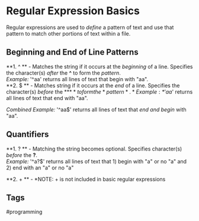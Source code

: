 # Regular Expression Basics  

Regular expressions are used to *define* a pattern of text and use that pattern to match other portions of text within a file.

## Beginning and End of Line Patterns

**1. ^ ** - Matches the string if it occurs at the *beginning* of a line. Specifies the character(s) *after* the **^** to form the *pattern*.  
*Example:* '^aa' returns all lines of text that begin with "aa".   
**2. $ ** - Matches string if it occurs at the *end* of a line. Specifies the character(s) *before* the **$** to form the *pattern*.  
*Example:* 'aa$' returns all lines of text that end with "aa".  

*Combined Example:* '^aa$' returns all lines of text that *end and begin* with "aa".  


## Quantifiers

**1. ? ** - Matching the string becomes optional. Specifies character(s) *before* the **?**.  
*Example:* '^a?$' returns all lines of text that 1) begin with "a" or no "a" and 2) end with an "a" or no "a"

**2. + ** - 
*NOTE: + is not included in basic regular expressions

## Tags
#programming
